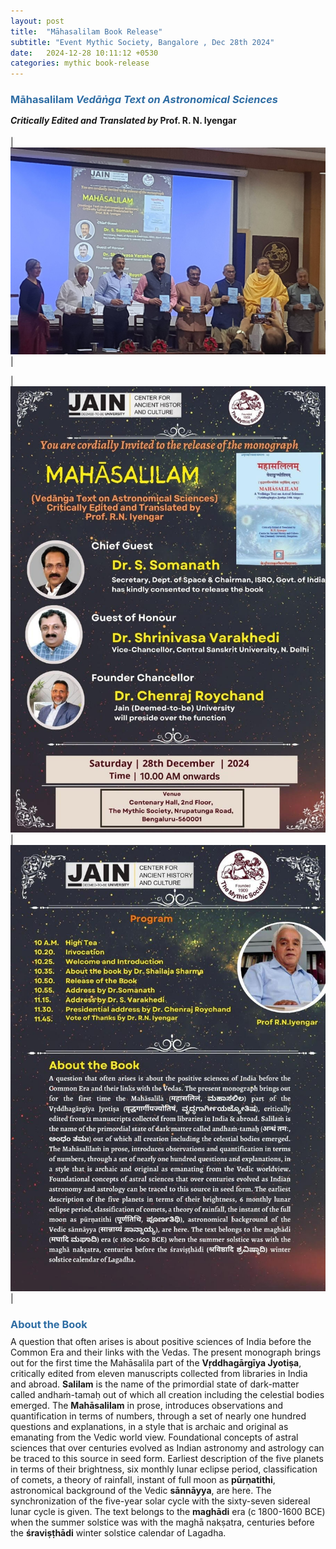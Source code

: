```yaml
---
layout: post
title:  "Māhasalilam Book Release"
subtitle: "Event Mythic Society, Bangalore , Dec 28th 2024"
date:   2024-12-28 10:11:12 +0530
categories: mythic book-release
---
```

<style>
    h3 {
        color: #2e6da4;
        margin-bottom: -5px;
    }
</style>

### **Māhasalilam** *Vedāṅga Text on Astronomical Sciences* 
#### *Critically Edited and Translated by* **Prof. R. N. Iyengar**

| ![](/assets/talks/2024-12-18-mahasalilam/ms-book-release.jpg) |

| ![](/assets/talks/2024-12-18-mahasalilam/ms-book-poster1.jpg) | ![](/assets/talks/2024-12-18-mahasalilam/ms-book-poster2.jpg) |

### About the Book
A question that often arises is about positive sciences of India before the Common Era and their links with the Vedas. The present monograph brings out for the first time the Mahāsalila part of the **Vṛddhagārgīya Jyotiṣa**, critically edited from eleven manuscripts collected from libraries in India and abroad. **Salilam** is the name of the primordial state of dark-matter called andhaṁ-tamaḥ out of which all creation including the celestial bodies emerged. The **Mahāsalilam** in prose, introduces observations and quantification in terms of numbers, through a set of nearly one hundred questions and explanations, in a style that is archaic and original as emanating from the Vedic world view. Foundational concepts of astral sciences that over centuries evolved as Indian astronomy and astrology can be traced to this source in seed form. Earliest description of the five planets in terms of their brightness, six monthly lunar eclipse period, classification of comets, a theory of rainfall, instant of full moon as **pūrṇatithi**, astronomical background of the Vedic **sānnāyya**, are here. The synchronization of the five-year solar cycle with the sixty-seven sidereal lunar cycle is given. The text belongs to the **maghādi** era (c 1800-1600 BCE) when  the summer solstice was with the maghā nakṣatra, centuries before the **śraviṣṭhādi** winter solstice calendar of Lagadha.


